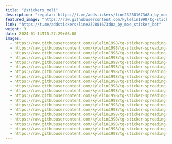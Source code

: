 ```yaml
---
title: "@stickers_meli"
description: "regular: https://t.me/addstickers/line232881673d8a_by_moe_sticker_bot"
featured_image: "https://raw.githubusercontent.com/kylelin1998/tg-sticker-spreading-worldwide-images/main/img/8f3b05d5-9781-453d-b63f-e6cb9eae33b5.jpg"
link: "https://t.me/addstickers/line232881673d8a_by_moe_sticker_bot"
weight: 3
date: 2024-01-14T15:27:29+08:00
images:
  - https://raw.githubusercontent.com/kylelin1998/tg-sticker-spreading-worldwide-images/main/img/8f3b05d5-9781-453d-b63f-e6cb9eae33b5.jpg
  - https://raw.githubusercontent.com/kylelin1998/tg-sticker-spreading-worldwide-images/main/img/b5bce4fa-29e4-4555-b065-3e9000ce8104.jpg
  - https://raw.githubusercontent.com/kylelin1998/tg-sticker-spreading-worldwide-images/main/img/9ae882a1-3115-4214-976e-b00f4c12041c.jpg
  - https://raw.githubusercontent.com/kylelin1998/tg-sticker-spreading-worldwide-images/main/img/db180ba3-3cac-4b2a-ad61-68c439f18ff9.jpg
  - https://raw.githubusercontent.com/kylelin1998/tg-sticker-spreading-worldwide-images/main/img/65d14dfa-dcb9-46fd-ad6b-50a7265c49e4.jpg
  - https://raw.githubusercontent.com/kylelin1998/tg-sticker-spreading-worldwide-images/main/img/9c19433e-c5ac-4841-9984-550d95a84ee6.jpg
  - https://raw.githubusercontent.com/kylelin1998/tg-sticker-spreading-worldwide-images/main/img/11b9c1b5-2f67-49dd-bfe2-a31847868a8b.jpg
  - https://raw.githubusercontent.com/kylelin1998/tg-sticker-spreading-worldwide-images/main/img/1e748b1b-33f0-416d-aaac-b8fb4cc02436.jpg
  - https://raw.githubusercontent.com/kylelin1998/tg-sticker-spreading-worldwide-images/main/img/4e997501-f4fc-49ef-a42e-c5696ca5cd65.jpg
  - https://raw.githubusercontent.com/kylelin1998/tg-sticker-spreading-worldwide-images/main/img/40c66468-5c2a-48d6-a9a1-2556eeb4b02b.jpg
  - https://raw.githubusercontent.com/kylelin1998/tg-sticker-spreading-worldwide-images/main/img/2dae3833-bb30-42c0-a050-d28d2bfcb934.jpg
  - https://raw.githubusercontent.com/kylelin1998/tg-sticker-spreading-worldwide-images/main/img/53efaf68-3c32-4664-b397-e39f317604cc.jpg
  - https://raw.githubusercontent.com/kylelin1998/tg-sticker-spreading-worldwide-images/main/img/93c123a5-bbf5-4904-8ade-d6fc0ee06741.jpg
  - https://raw.githubusercontent.com/kylelin1998/tg-sticker-spreading-worldwide-images/main/img/21fcc18d-25d0-44b9-8c1e-133ba8e731c8.jpg
  - https://raw.githubusercontent.com/kylelin1998/tg-sticker-spreading-worldwide-images/main/img/571c1fda-f439-4890-bc00-9650c138365f.jpg
  - https://raw.githubusercontent.com/kylelin1998/tg-sticker-spreading-worldwide-images/main/img/401cfc1a-66e2-461a-8ff9-1a35cd4c4786.jpg
  - https://raw.githubusercontent.com/kylelin1998/tg-sticker-spreading-worldwide-images/main/img/cdec78c4-d21e-4e17-b4dd-5df6779074b7.jpg
  - https://raw.githubusercontent.com/kylelin1998/tg-sticker-spreading-worldwide-images/main/img/49a080c3-4408-4010-91b6-33a58254cdc3.jpg
  - https://raw.githubusercontent.com/kylelin1998/tg-sticker-spreading-worldwide-images/main/img/3703f789-3fb1-440c-8c00-525ef1d7ccf5.jpg
  - https://raw.githubusercontent.com/kylelin1998/tg-sticker-spreading-worldwide-images/main/img/8528564a-fe20-40d9-be1e-7e50a516b0e6.jpg
---
```

